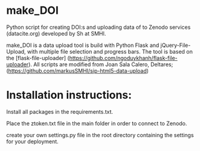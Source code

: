 # make_DOI
Python script for creating DOI:s and uploading data of  to Zenodo services (datacite.org) developed by Sh at SMHI.

make_DOI is a data upload tool is build with Python Flask and jQuery-File-Upload, with multiple file selection and progress bars. The tool is based on the [flask-file-uploader] (https://github.com/ngoduykhanh/flask-file-uploader). All scripts are modified from Joan Sala Calero, Deltares; (https://github.com/markusSMHI/sip-html5-data-upload)

# Installation instructions:
Install all packages in the requirements.txt.

Place the ztoken.txt file in the main folder in order to connect to Zenodo.

create your own settings.py file in the root directory containing the settings for your deployment.
